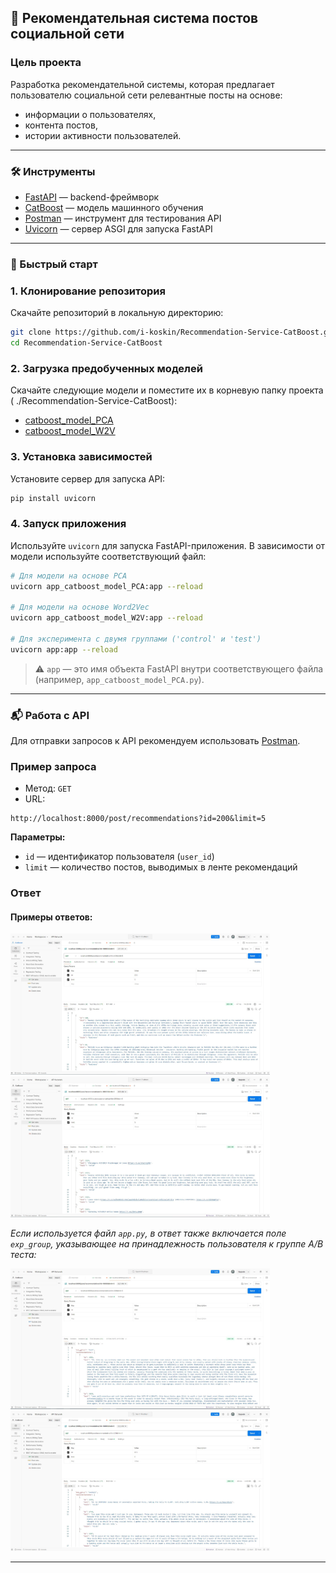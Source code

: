 ## 📌 Рекомендательная система постов социальной сети

### Цель проекта

Разработка рекомендательной системы, которая предлагает пользователю социальной сети релевантные посты на основе:

- информации о пользователях,
- контента постов,
- истории активности пользователей.

---

### 🛠 Инструменты

- [FastAPI](https://fastapi.tiangolo.com/) — backend-фреймворк
- [CatBoost](https://catboost.ai/) — модель машинного обучения
- [Postman](https://www.postman.com/) — инструмент для тестирования API
- [Uvicorn](https://www.uvicorn.org/) — сервер ASGI для запуска FastAPI

---

### 🚀 Быстрый старт

### 1. Клонирование репозитория

Скачайте репозиторий в локальную директорию:

```bash
git clone https://github.com/i-koskin/Recommendation-Service-CatBoost.git
cd Recommendation-Service-CatBoost
```

### 2. Загрузка предобученных моделей

Скачайте следующие модели и поместите их в корневую папку проекта ( ./Recommendation-Service-CatBoost):

- [catboost_model_PCA](https://drive.google.com/file/d/1gksqZ9tETozRNqnV_uvKhXqSciJAXwU7/view?usp=sharing)
- [catboost_model_W2V](https://drive.google.com/file/d/1ldkckMPxD7WVJjloa97nRhXmHU8u9L_f/view?usp=sharing)

### 3. Установка зависимостей

Установите сервер для запуска API:

```bash
pip install uvicorn
```

### 4. Запуск приложения

Используйте `uvicorn` для запуска FastAPI-приложения. В зависимости от модели используйте соответствующий файл:

```bash
# Для модели на основе PCA
uvicorn app_catboost_model_PCA:app --reload

# Для модели на основе Word2Vec
uvicorn app_catboost_model_W2V:app --reload

# Для эксперимента с двумя группами ('control' и 'test')
uvicorn app:app --reload
```

> ⚠️ `app` — это имя объекта FastAPI внутри соответствующего файла (например, `app_catboost_model_PCA.py`).

---

### 📬 Работа с API

Для отправки запросов к API рекомендуем использовать [Postman](https://www.postman.com/).

### Пример запроса

- Метод: `GET`
- URL:

```http
http://localhost:8000/post/recommendations?id=200&limit=5
```

**Параметры:**

- `id` — идентификатор пользователя (`user_id`)
- `limit` — количество постов, выводимых в ленте рекомендаций

### Ответ

#### Примеры ответов:

<img src="./docs/Postman_catboost_model_PCA.JPG" width="415"> <img src="./docs/Postman_catboost_model_W2V.JPG" width="415">

*Если используется файл `app.py`, в ответ также включается поле `exp_group`, указывающее на принадлежность пользователя к группе A/B теста:*

<img src="./docs/Postman_catboost_model_app_test.JPG" width="415"> <img src="./docs/Postman_catboost_model_app_control.JPG" width="415">

---
